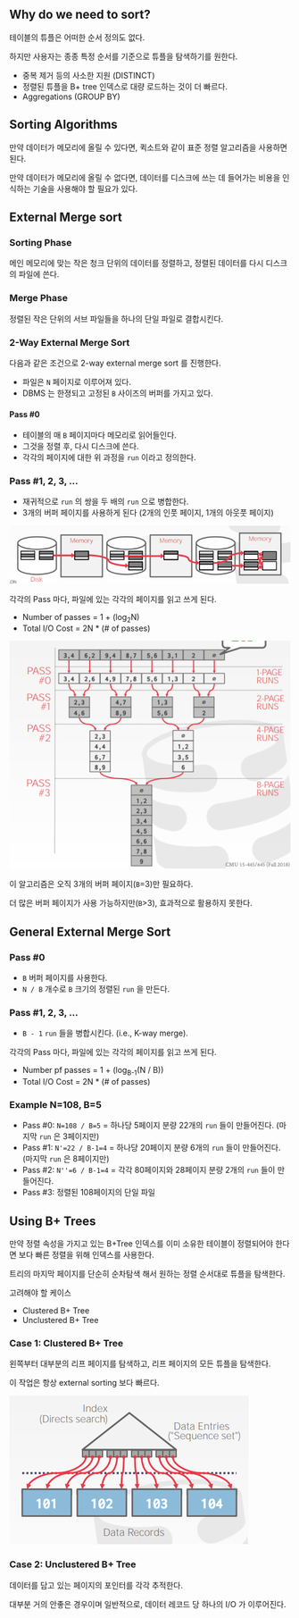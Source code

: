 ## Why do we need to sort?

테이블의 튜플은 어떠한 순서 정의도 없다.

하지만 사용자는 종종 특정 순서를 기준으로 튜플을 탐색하기를 원한다.
* 중복 제거 등의 사소한 지원 (DISTINCT)
* 정렬된 튜플을 B+ tree 인덱스로 대량 로드하는 것이 더 빠르다.
* Aggregations (GROUP BY)

## Sorting Algorithms

만약 데이터가 메모리에 올릴 수 있다면, 퀵소트와 같이 표준 정렬 알고리즘을 사용하면 된다.

만약 데이터가 메모리에 올릴 수 없다면, 데이터를 디스크에 쓰는 데 들어가는 비용을 인식하는 기술을 사용해야 할 필요가 있다.

## External Merge sort

### Sorting Phase

메인 메모리에 맞는 작은 청크 단위의 데이터를 정렬하고, 정렬된 데이터를 다시 디스크의 파일에 쓴다.

### Merge Phase

정렬된 작은 단위의 서브 파일들을 하나의 단일 파일로 결합시킨다.

### 2-Way External Merge Sort

다음과 같은 조건으로 2-way external merge sort 를 진행한다.
* 파일은 `N` 페이지로 이루어져 있다.
* DBMS 는 한졍되고 고정된 `B` 사이즈의 버퍼를 가지고 있다.

#### Pass #0

* 테이블의 매 `B` 페이지마다 메모리로 읽어들인다.
* 그것을 정렬 후, 다시 디스크에 쓴다.
* 각각의 페이지에 대한 위 과정을 `run` 이라고 정의한다.

### Pass #1, 2, 3, ...

* 재귀적으로 `run` 의 쌍을 두 배의 `run` 으로 병합한다.
* 3개의 버퍼 페이지를 사용하게 된다 (2개의 인풋 페이지, 1개의 아웃풋 페이지)

![](./res/12-1.png)

각각의 Pass 마다, 파일에 있는 각각의 페이지를 읽고 쓰게 된다.
* Number of passes = 1 + (log<sub>2</sub>N)
* Total I/O Cost = 2N * (# of passes)

![](./res/12-2.png)

이 알고리즘은 오직 3개의 버퍼 페이지(`B`=3)만 필요하다.

더 많은 버퍼 페이지가 사용 가능하지만(`B`>3), 효과적으로 활용하지 못한다.

## General External Merge Sort

### Pass #0

* `B` 버퍼 페이지를 사용한다.
* `N / B` 개수로 `B` 크기의 정렬된 `run` 을 만든다.

### Pass #1, 2, 3, ...

* `B - 1` `run` 들을 병합시킨다. (i.e., K-way merge).

각각의 Pass 마다, 파일에 있는 각각의 페이지를 읽고 쓰게 된다.
* Number pf passes = 1 + (log<sub>B-1</sub>(N / B))
* Total I/O Cost = 2N * (# of passes)

### Example N=108, B=5

* Pass #0: `N=108 / B=5` = 하나당 5페이지 분량 22개의 `run` 들이 만들어진다. (마지막 `run` 은 3페이지만)
* Pass #1: `N'=22 / B-1=4` = 하나당 20페이지 분량 6개의 `run` 들이 만들어진다. (마지막 `run` 은 8페이지만)
* Pass #2: `N''=6 / B-1=4` = 각각 80페이지와 28페이지 분량 2개의 `run` 들이 만들어진다.
* Pass #3: 정렬된 108페이지의 단일 파일

## Using B+ Trees

만약 정렬 속성을 가지고 있는 B+Tree 인덱스를 이미 소유한 테이블이 정렬되어야 한다면 보다 빠른 정렬을 위해 인덱스를 사용한다.

트리의 마지막 페이지를 단순히 순차탐색 해서 원하는 정렬 순서대로 튜플을 탐색한다.

고려해야 할 케이스
* Clustered B+ Tree
* Unclustered B+ Tree

### Case 1: Clustered B+ Tree

왼쪽부터 대부분의 리프 페이지를 탐색하고, 리프 페이지의 모든 튜플을 탐색한다.

이 작업은 항상 external sorting 보다 빠르다.

![](./res/12-3.png)

### Case 2: Unclustered B+ Tree

데이터를 담고 있는 페이지의 포인터를 각각 추적한다.

대부분 거의 안좋은 경우이며 일반적으로, 데이터 레코드 당 하나의 I/O 가 이루어진다.


